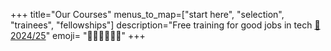 +++
title="Our Courses"
menus_to_map=["start here", "selection", "trainees", "fellowships"]
description="Free training for good jobs in tech [📅 2024/25](https://docs.google.com/spreadsheets/d/1qNxf44_vbNKU1KeFozGX7Kt1QxmTtU6Bf9tOh1sTUuc/edit?gid=1346767713#gid=1346767713)"
emoji= "🧑🏿‍🏫👨🏽‍🎓"
+++
